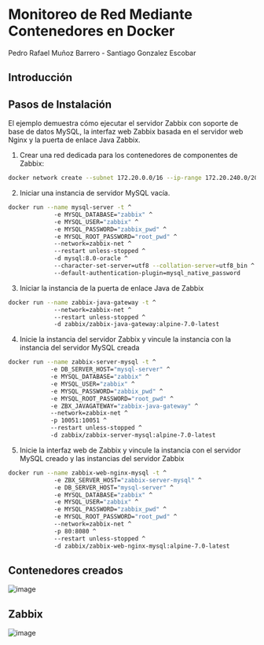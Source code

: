 # Monitoreo de Red Mediante Contenedores en Docker
Pedro Rafael Muñoz Barrero - Santiago Gonzalez Escobar

## Introducción



## Pasos de Instalación

El ejemplo demuestra cómo ejecutar el servidor Zabbix con soporte de base de datos MySQL, la interfaz web Zabbix basada en el servidor web Nginx y la puerta de enlace Java Zabbix.

1. Crear una red dedicada para los contenedores de componentes de Zabbix:
   
```bash
docker network create --subnet 172.20.0.0/16 --ip-range 172.20.240.0/20 zabbix-net
```

2. Iniciar una instancia de servidor MySQL vacía.
   
```bash
docker run --name mysql-server -t ^
             -e MYSQL_DATABASE="zabbix" ^
             -e MYSQL_USER="zabbix" ^
             -e MYSQL_PASSWORD="zabbix_pwd" ^
             -e MYSQL_ROOT_PASSWORD="root_pwd" ^
             --network=zabbix-net ^
             --restart unless-stopped ^
             -d mysql:8.0-oracle ^
             --character-set-server=utf8 --collation-server=utf8_bin ^
             --default-authentication-plugin=mysql_native_password
```

3. Iniciar la instancia de la puerta de enlace Java de Zabbix

```bash
docker run --name zabbix-java-gateway -t ^
             --network=zabbix-net ^
             --restart unless-stopped ^
             -d zabbix/zabbix-java-gateway:alpine-7.0-latest
```

4. Inicie la instancia del servidor Zabbix y vincule la instancia con la instancia del servidor MySQL creada

```bash
docker run --name zabbix-server-mysql -t ^
            -e DB_SERVER_HOST="mysql-server" ^
            -e MYSQL_DATABASE="zabbix" ^
            -e MYSQL_USER="zabbix" ^
            -e MYSQL_PASSWORD="zabbix_pwd" ^
            -e MYSQL_ROOT_PASSWORD="root_pwd" ^
            -e ZBX_JAVAGATEWAY="zabbix-java-gateway" ^
            --network=zabbix-net ^
            -p 10051:10051 ^
            --restart unless-stopped ^
            -d zabbix/zabbix-server-mysql:alpine-7.0-latest
```

5. Inicie la interfaz web de Zabbix y vincule la instancia con el servidor MySQL creado y las instancias del servidor Zabbix

```bash
docker run --name zabbix-web-nginx-mysql -t ^
             -e ZBX_SERVER_HOST="zabbix-server-mysql" ^
             -e DB_SERVER_HOST="mysql-server" ^
             -e MYSQL_DATABASE="zabbix" ^
             -e MYSQL_USER="zabbix" ^
             -e MYSQL_PASSWORD="zabbix_pwd" ^
             -e MYSQL_ROOT_PASSWORD="root_pwd" ^
             --network=zabbix-net ^
             -p 80:8080 ^
             --restart unless-stopped ^
             -d zabbix/zabbix-web-nginx-mysql:alpine-7.0-latest
```

## Contenedores creados 
![image](https://github.com/user-attachments/assets/ffcfc9ec-54d8-4513-b729-85274cd262a1)

## Zabbix 
![image](https://github.com/user-attachments/assets/eeefb6b7-65f9-4584-b876-87bde7570cd7)
